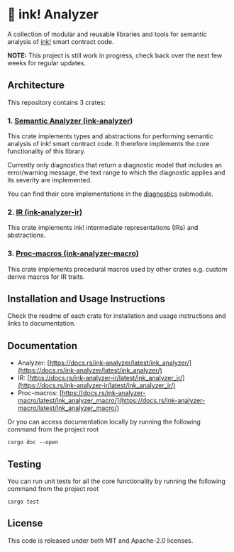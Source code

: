 # 🦑 ink! Analyzer

A collection of modular and reusable libraries and tools for semantic analysis of [ink!](https://use.ink/) smart contract code.

**NOTE:** This project is still work in progress, check back over the next few weeks for regular updates.

## Architecture

This repository contains 3 crates:

### 1. [Semantic Analyzer (ink-analyzer)](./crates/analyzer)
This crate implements types and abstractions for performing semantic analysis of ink! smart contract code.
It therefore implements the core functionality of this library.

Currently only diagnostics that return a diagnostic model that includes an error/warning message, the text range to which the diagnostic applies and its severity are implemented.

You can find their core implementations in the [diagnostics](./crates/analyzer/src/analysis/diagnostics.rs) submodule.

### 2. [IR (ink-analyzer-ir)](./crates/ir)
This crate implements ink! intermediate representations (IRs) and abstractions.

### 3. [Proc-macros (ink-analyzer-macro)](./crates/macro)
This crate implements procedural macros used by other crates e.g. custom derive macros for IR traits.

## Installation and Usage Instructions

Check the readme of each crate for installation and usage instructions and links to documentation.

## Documentation

- Analyzer: [https://docs.rs/ink-analyzer/latest/ink_analyzer/](https://docs.rs/ink-analyzer/latest/ink_analyzer/)
- IR: [https://docs.rs/ink-analyzer-ir/latest/ink_analyzer_ir/](https://docs.rs/ink-analyzer-ir/latest/ink_analyzer_ir/)
- Proc-macros: [https://docs.rs/ink-analyzer-macro/latest/ink_analyzer_macro/](https://docs.rs/ink-analyzer-macro/latest/ink_analyzer_macro/)

Or you can access documentation locally by running the following command from the project root

```shell
cargo doc --open
```

## Testing

You can run unit tests for all the core functionality by running the following command from the project root

```shell
cargo test
```

## License

This code is released under both MIT and Apache-2.0 licenses.

